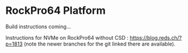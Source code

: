 # RockPro64 Platform

Build instructions coming...

Instructions for NVMe on RockPro64 without CSD : https://blog.reds.ch/?p=1813 (note the newer branches for the git linked there are available).